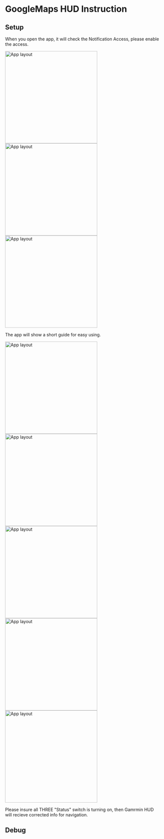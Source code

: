 # GoogleMaps HUD Instruction
 
## Setup
When you open the app, it will check the Notification Access, please enable the access.

<img src="/pics/pic%20(9).png" alt="App layout" width="300"/>
<img src="/pics/pic%20(10).png" alt="App layout" width="300"/>
<img src="/pics/pic%20(11).png" alt="App layout" width="300"/>

The app will show a short guide for easy using.

<img src="/pics/pic%20(12).png" alt="App layout" width="300"/>
<img src="/pics/pic%20(13).png" alt="App layout" width="300"/>
<img src="/pics/pic%20(1).png" alt="App layout" width="300"/>
<img src="/pics/pic%20(3).png" alt="App layout" width="300"/>
<img src="/pics/pic%20(2).png" alt="App layout" width="300"/>

Please insure all THREE "Status" switch is turning on, then Gamrmin HUD will recieve corrected info for navigation.

## Debug
